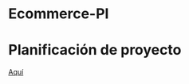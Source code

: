 # Ecommerce-PI

# Planificación de proyecto
[Aquí](/home/usuario/Escritorio/PI/Ecommerce-PI/docs/gantt-SA1.png)
